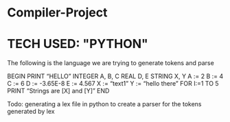 # Compiler-Project

# TECH USED: "PYTHON"

The following is the language we are trying to generate tokens and parse 

BEGIN 
  PRINT “HELLO” 
  INTEGER A, B, C 
  REAL D, E 
  STRING X, Y 
    A := 2 
    B := 4 
    C := 6 
    D := -3.65E-8 
    E := 4.567 
  X := “text1” 
  Y := “hello there” 
  FOR I:=1 TO 5 
    PRINT “Strings are [X] and [Y]” 
END

Todo:
generating a lex file in python
to create a parser for the tokens generated by lex



